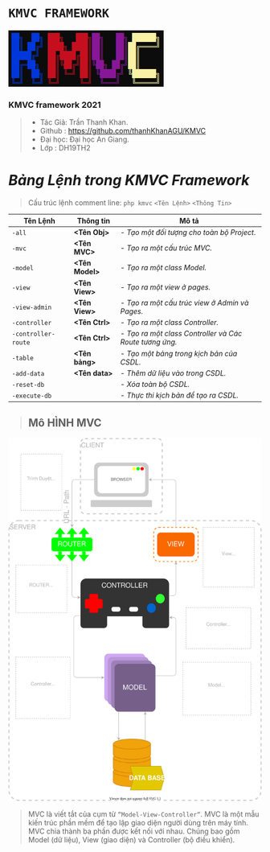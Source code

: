 # `KMVC FRAMEWORK` 
![image info](core/logo.png)
### KMVC framework 2021

> - Tác Giả: Trần Thanh Khan.
> - Github : https://github.com/thanhKhanAGU/KMVC
> - Đại học: Đại học An Giang.
> - Lớp    : DH19TH2
# *Bảng Lệnh trong KMVC Framework*
> Cấu trúc lệnh comment line: `php kmvc` `<Tên Lệnh>` `<Thông Tin>`

|Tên Lệnh              |Thông tin     | Mô tả                                                   |
|----------------------|--------------|---------------------------------------------------------|
| `-all`             |**<Tên Obj>**   |- *Tạo một đối tượng cho toàn bộ Project*.               |
| `-mvc`             |**<Tên MVC>**   |- *Tạo ra một cấu trúc MVC.*                             |
| `-model`           |**<Tên Model>** |- *Tạo ra một class Model.*                              |
| `-view`            |**<Tên View>**  |- *Tạo ra một view ở pages.*                             |
| `-view-admin`      |**<Tên View>**  |- *Tạo ra một cấu trúc view ở Admin và Pages.*           |
| `-controller`      |**<Tên Ctrl>**  |- *Tạo ra một class Controller.*                         |
| `-controller-route`|**<Tên Ctrl>**  |- *Tạo ra một class Controller và Các Route tương ứng.*  |
| `-table`           |**<Tên bảng>**  |- *Tạo một bảng trong kịch bản của CSDL.*                |
| `-add-data`        |**<Tên data>**  |- *Thêm dữ liệu vào trong CSDL.*                         |
| `-reset-db`        |              |- *Xóa toàn bộ CSDL.*                                    |
| `-execute-db`      |              |- *Thực thi kịch bản để tạo ra CSDL.*                    |
>## Mô HÌNH MVC

![image info](core/mvc_map.svg)
>MVC là viết tắt của cụm từ `“Model-View-Controller“`. MVC là một mẫu kiến trúc phần mềm để tạo lập giao diện người dùng trên máy tính. MVC chia thành ba phần được kết nối với nhau. Chúng bao gồm Model (dữ liệu), View (giao diện) và Controller (bộ điều khiển).


